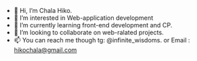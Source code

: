 - 👋 Hi, I’m Chala Hiko.
- 👀 I’m interested in Web-application development
- 🌱 I’m currently learning front-end development and CP.
- 💞️ I’m looking to collaborate on web-ralated projects.
- 📫 You can reach me though tg: @infinite_wisdoms. or Email : hikochala@gmail.com
